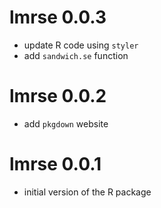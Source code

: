 # lmrse 0.0.3

* update R code using `styler`  
* add `sandwich.se` function  

# lmrse 0.0.2

* add `pkgdown` website  

# lmrse 0.0.1

* initial version of the R package  
